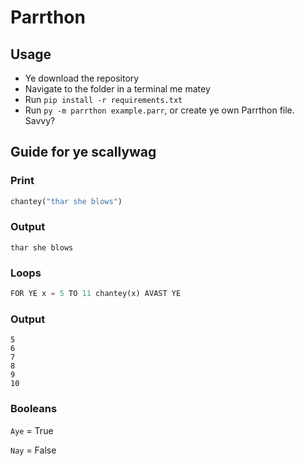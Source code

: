 # Parrthon

## Usage
- Ye download the repository
- Navigate to the folder in a terminal me matey
- Run `pip install -r requirements.txt`
- Run `py -m parrthon example.parr`, or create ye own Parrthon file. Savvy?

## Guide for ye scallywag

### Print
```py
chantey("thar she blows")
```
### Output
```
thar she blows
```

### Loops
```py
FOR YE x = 5 TO 11 chantey(x) AVAST YE
```
### Output
```
5
6
7
8
9
10
```

### Booleans
`Aye` = True

`Nay` = False